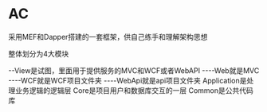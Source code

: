 # AC
采用MEF和Dapper搭建的一套框架，供自己练手和理解架构思想


整体划分为4大模块

--View是试图，里面用于提供服务的MVC和WCF或者WebAPI
----Web就是MVC
----WCF就是WCF项目文件夹
----WebApi就是api项目文件夹
Application是处理业务逻辑的逻辑层
Core是项目用户和数据库交互的一层
Common是公共代码库
